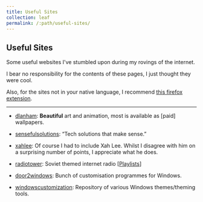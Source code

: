 ```yaml
---
title: Useful Sites
collection: leaf
permalink: /:path/useful-sites/
---
```

## Useful Sites

Some useful websites I've stumbled upon during my rovings of the internet.

I bear no responsibility for the contents of these pages, I just thought they were cool.

Also, for the sites not in your native language, I recommend [this firefox extension](https://addons.mozilla.org/firefox/addon/traduzir-paginas-web/).

---

- [dlanham](https://dlanham.com/): **Beautiful** art and animation, most is available as [paid] wallpapers.
- [sensefulsolutions](http://www.sensefulsolutions.com/): “Tech solutions that make sense.”
- [xahlee](http://xahlee.info/): Of course I had to include Xah Lee. Whilst I disagree with him on a surprising number of points, I appreciate what he does.
- [radiotower](http://radiotower.su/): Soviet themed internet radio [[Playlists](http://listen.radiotower.su:8000/)]
- [door2windows](http://www.door2windows.com/): Bunch of customisation programmes for Windows.

- [windowscustomization](https://windowscustomization.com/): Repository of various Windows themes/theming tools.


